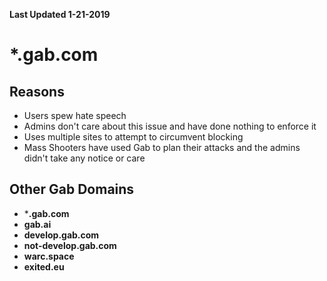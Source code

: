 <b>Last Updated 1-21-2019</b>
# *.gab.com

## Reasons
- Users spew hate speech
- Admins don't care about this issue and have done nothing to enforce it
- Uses multiple sites to attempt to circumvent blocking
- Mass Shooters have used Gab to plan their attacks and the admins didn't take any notice or care

## Other Gab Domains

- ***.gab.com**
- **gab.ai**
- **develop.gab.com**
- **not-develop.gab.com**
- **warc.space**
- **exited.eu**
